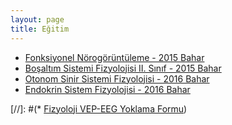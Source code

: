 ```yaml
---
layout: page
title: Eğitim
---
```


* [Fonksiyonel Nörogörüntüleme - 2015 Bahar](http://zubeyir.in/egitim/fonskiyonel_norogoruntuleme_2015_bahar)
* [Boşaltım Sistemi Fizyolojisi II. Sınıf - 2015 Bahar](http://zubeyir.in/egitim/bosaltim_II_sinif_2015_bahar)
* [Otonom Sinir Sistemi Fizyolojisi - 2016 Bahar](http://zubeyir.in/egitim/otonom_sinir_sistemi_2016_bahar)
* [Endokrin Sistem Fizyolojisi - 2016 Bahar](http://zubeyir.in/egitim/endokrin_sistem_2016_Bahar)

[//]: #(* [Fizyoloji VEP-EEG Yoklama Formu](https://docs.google.com/forms/d/1N8cXk7ScPOlER_teDhJmiCc5Eg4LLMNl9eGPZqnQM2c/edit?usp=sharing))


